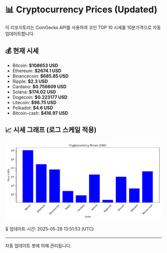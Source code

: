 
# 📊 Cryptocurrency Prices (Updated)

이 리포지토리는 CoinGecko API를 사용하여 코인 TOP 10 시세를 10분가격으로 자동 업데이트합니다.

## 💰 현재 시세
- Bitcoin: **$108653 USD**
- Ethereum: **$2674.1 USD**
- Binancecoin: **$685.85 USD**
- Ripple: **$2.3 USD**
- Cardano: **$0.756609 USD**
- Solana: **$174.02 USD**
- Dogecoin: **$0.223177 USD**
- Litecoin: **$96.75 USD**
- Polkadot: **$4.6 USD**
- Bitcoin-cash: **$416.97 USD**

## 📈 시세 그래프 (로그 스케일 적용)
![Crypto Prices](crypto_prices.png)

⏳ 업데이트 시간: 2025-05-28 13:51:53 (UTC)

---
자동 업데이트 봇에 의해 관리됩니다.
